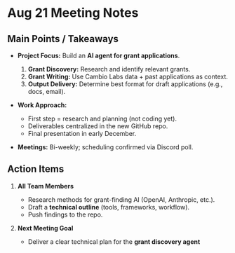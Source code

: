 # Aug 21 Meeting Notes

## Main Points / Takeaways
- **Project Focus:** Build an **AI agent for grant applications**.  
  1. **Grant Discovery:** Research and identify relevant grants.  
  2. **Grant Writing:** Use Cambio Labs data + past applications as context.  
  3. **Output Delivery:** Determine best format for draft applications (e.g., docs, email).  

- **Work Approach:**  
  - First step = research and planning (not coding yet).  
  - Deliverables centralized in the new GitHub repo.  
  - Final presentation in early December.  
- **Meetings:** Bi-weekly; scheduling confirmed via Discord poll.  

## Action Items
1. **All Team Members**  
   - Research methods for grant-finding AI (OpenAI, Anthropic, etc.).  
   - Draft a **technical outline** (tools, frameworks, workflow).  
   - Push findings to the repo.  

2. **Next Meeting Goal**  
   - Deliver a clear technical plan for the **grant discovery agent**

